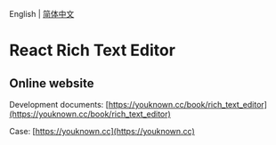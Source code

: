 English | [简体中文](./README.CN.md)

# React Rich Text Editor

## Online website

Development documents: [https://youknown.cc/book/rich_text_editor](https://youknown.cc/book/rich_text_editor)

Case: [https://youknown.cc](https://youknown.cc)